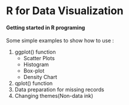 # R for Data Visualization

#### Getting started in R programing 

Some simple examples to show how to use :
 1. ggplot() function
    * Scatter Plots
    * Histogram
    * Box-plot
    * Density Chart
 2. qplot() function
 3. Data preparation for missing records
 4. Changing themes(Non-data ink)
